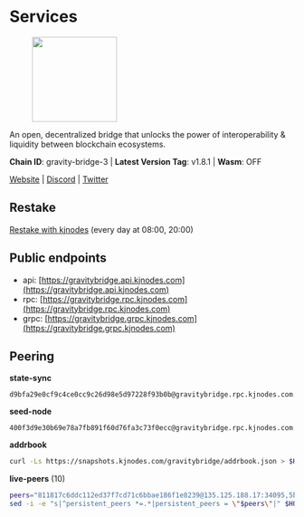 # Services

<figure><img src="https://raw.githubusercontent.com/kj89/testnet_manuals/main/pingpub/logos/gravitybridge.png" width="150" alt=""><figcaption></figcaption></figure>

An open, decentralized bridge that unlocks the power of  interoperability & liquidity between blockchain ecosystems.

**Chain ID**: gravity-bridge-3 | **Latest Version Tag**: v1.8.1 | **Wasm**: OFF

[Website](https://www.gravitybridge.net) | [Discord](https://discord.gg/ARV8dTSjAk) | [Twitter](https://twitter.com/gravity_bridge)

## Restake

[Restake with kjnodes](https://restake.app/gravitybridge/gravityvaloper1nw3uavthnjwsgrrjzav2wdg9m0pw7k4fc7hvlz) (every day at 08:00, 20:00)
## Public endpoints

* api: [https://gravitybridge.api.kjnodes.com](https://gravitybridge.api.kjnodes.com)
* rpc: [https://gravitybridge.rpc.kjnodes.com](https://gravitybridge.rpc.kjnodes.com)
* grpc: [https://gravitybridge.grpc.kjnodes.com](https://gravitybridge.grpc.kjnodes.com)

## Peering

**state-sync**

```text
d9bfa29e0cf9c4ce0cc9c26d98e5d97228f93b0b@gravitybridge.rpc.kjnodes.com:26656
```

**seed-node**

```text
400f3d9e30b69e78a7fb891f60d76fa3c73f0ecc@gravitybridge.rpc.kjnodes.com:26659
```

**addrbook**
```bash
curl -Ls https://snapshots.kjnodes.com/gravitybridge/addrbook.json > $HOME/.gravity/config/addrbook.json
```

**live-peers** (10)
```bash
peers="811817c6ddc112ed37f7cd71c6bbae186f1e8239@135.125.188.17:34095,5be48b960e6fc61c0879e86854b9f05d3ddc3522@46.4.91.49:27656,82bf13b3c0af8cd0ea69c64ff43e61a5b7dbae7f@176.126.87.56:26656,decc9e5b4f785a5b0b2cb6c0fe5b341ebc5d7211@136.244.112.224:26656,5568cb9d7585c9b9d8b1685510c3ce6d2a465e8c@15.235.44.50:26656,d9bfa29e0cf9c4ce0cc9c26d98e5d97228f93b0b@65.109.88.38:26656,930f874c17eff988acd8eb761fea8d4873ea6eb3@185.249.227.231:29656,ef05d5aca4398f4b217b9bbf08729a1338c67eeb@142.132.193.186:36656,2b2548493c4653d9c4388e9cd24b670a3cfbd564@185.16.39.3:18656,4e1ea298ef66eec3ec320171f90336a1e4bb13ea@51.81.107.95:10256"
sed -i -e "s|^persistent_peers *=.*|persistent_peers = \"$peers\"|" $HOME/.gravity/config/config.toml
```
